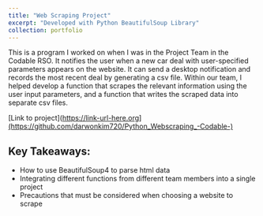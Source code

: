 ```yaml
---
title: "Web Scraping Project"
excerpt: "Developed with Python BeautifulSoup Library"
collection: portfolio
---
```




This is a program I worked on when I was in the Project Team in the Codable RSO. 
It notifies the user when a new car deal with user-specified parameters appears on the website. It can send a desktop notification and records the most recent deal by generating a csv file. Within our team, I helped develop a function that scrapes the relevant information using the user input parameters, and a function that writes the scraped data into separate csv files. 

[Link to project](https://link-url-here.org](https://github.com/darwonkim720/Python_Webscraping_-Codable-)

## Key Takeaways: 
- How to use BeautifulSoup4 to parse html data
- Integrating different functions from different team members into a single project
- Precautions that must be considered when choosing a website to scrape
